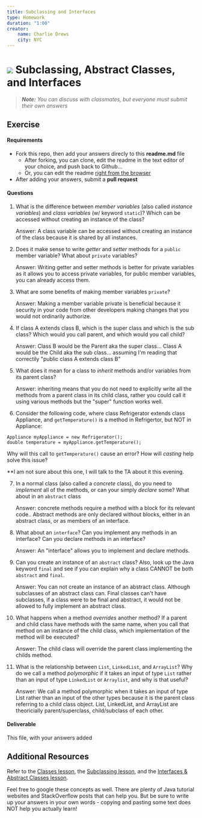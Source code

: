 ```yaml
---
title: Subclassing and Interfaces
type: Homework
duration: "1:00"
creator:
    name: Charlie Drews
    city: NYC
---
```


# ![](https://ga-dash.s3.amazonaws.com/production/assets/logo-9f88ae6c9c3871690e33280fcf557f33.png) Subclassing, Abstract Classes, and Interfaces

> ***Note:*** _You can discuss with classmates, but everyone must submit their own answers_

## Exercise

#### Requirements

- Fork this repo, then add your answers direcly to this **readme.md** file
  - After forking, you can clone, edit the readme in the text editor of your choice, and push back to Github...
  - Or, you can edit the readme [right from the browser](https://help.github.com/articles/editing-files-in-your-repository/)
- After adding your answers, submit a **pull request**

#### Questions

1. What is the difference between *member variables* (also called *instance variables*) and *class variables* (w/ keyword `static`)? Which can be accessed without creating an instance of the class?

	Answer: A class variable can be accessed without creating an instance of the class because it is shared by all instances.

2. Does it make sense to write  *getter* and *setter* methods for a `public` member variable? What about `private` variables?

	Answer: Writing getter and setter methods is better for private variables as it allows you to access private variables, for public member variables, you can already access them.

3. What are some benefits of making member variables `private`?

	Answer: Making a member variable private is beneficial because it security in your code from other developers making changes that you would not ordinarily authorize.

4. If class A extends class B, which is the super class and which is the sub class? Which would you call parent, and which would you call child?

	Answer: Class B would be the Parent aka the super class... Class A would be the Child aka the sub class... assuming I'm reading that correctily "public class A extends class B"

5. What does it mean for a class to *inherit* methods and/or variables from its parent class?

	Answer: inheriting means that you do not need to explicitly write all the methods from a parent class in its child class, rather you could call it using various methods but the "super" function works well.

6. Consider the following code, where class Refrigerator extends class Appliance, and `getTemperature()` is a method in Refrigertor, but NOT in Appliance:
  ```
  Appliance myAppliance = new Refrigerator();
  double temperature = myAppliance.getTemperature();
  ```
  Why will this call to `getTemperature()` cause an error? How will *casting* help solve this issue?

  **I am not sure about this one, I will talk to the TA about it this evening.

7. In a normal class (also called a *concrete* class), do you need to *implement* all of the methods, or can your simply *declare* some? What about in an `abstract` class
	
	Answer: concrete methods require a method with a block for its relevant code.. Abstract methods are only declared without blocks, either in an abstract class, or as members of an interface. 

8. What about an `interface`? Can you implement any methods in an interface? Can you declare methods in an interface?

	Answer: An "interface" allows you to implement and declare methods.

9. Can you create an instance of an `abstract` class? Also, look up the Java keyword `final` and see if you can explain why a class CANNOT be both `abstract` and `final`.

	Answer: You can not create an instance of an abstract class. Although subclasses of an abstract class can. Final classes can't have subclasses, if a class were to be final and abstract, it would not be allowed to fully implement an abstract class.

10. What happens when a method *overrides* another method? If a parent and child class have methods with the same name, when you call that method on an instance of the child class, which implementation of the method will be executed?

	Answer: The child class will override the parent class implementing the childs method.

11. What is the relationship between `List`, `LinkedList`, and `ArrayList`? Why do we call a method *polymorphic* if it takes an input of type `List` rather than an input of type `LinkedList` or `Arraylist`, and why is that useful?
	
	Answer: We call a method polymorphic when it takes an input of type List rather than an input of the other types because it is the parent class referring to a child class object. List, LinkedList, and ArrayList are theoricially parent/superclass, child/subclass of each other. 

#### Deliverable

This file, with your answers added

## Additional Resources

Refer to the [Classes lesson](https://github.com/ga-adi-nyc/Course-Materials/tree/master/lessons/java-essentials/classes-lesson), the [Subclassing lesson](https://github.com/ga-adi-nyc/Course-Materials/tree/master/lessons/java-essentials/subclasses-lesson), and the [Interfaces & Abstract Classes lesson](https://github.com/ga-adi-nyc/Course-Materials/tree/master/lessons/java-essentials/interfaces-and-abstract-classes-lesson).

Feel free to google these concepts as well. There are plenty of Java tutorial websites and StackOverflow posts that can help you. But be sure to write up your answers in your own words - copying and pasting some text does NOT help you actually learn!

